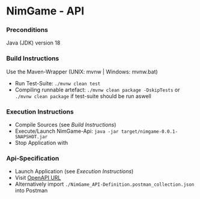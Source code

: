 # NimGame - API

### Preconditions

Java (JDK) version 18

### Build Instructions

Use the Maven-Wrapper (UNIX: mvnw | Windows: mvnw.bat)

- Run Test-Suite: `./mvnw clean test`
- Compiling runnable artefact: `./mvnw clean package -DskipTests` or `./mvnw clean package` if test-suite should be run aswell

### Execution Instructions

- Compile Sources (see _Build Instructions_)
- Execute/Launch NimGame-Api: `java -jar target/nimgame-0.0.1-SNAPSHOT.jar`
- Stop Application with **<Ctrl-C>**

### Api-Specification

- Launch Application (see _Execution Instructions_)
- Visit [OpenAPI URL](http://localhost:8080/swagger-ui/index.html)
- Alternatively import `./NimGame_API-Definition.postman_collection.json` into Postman

